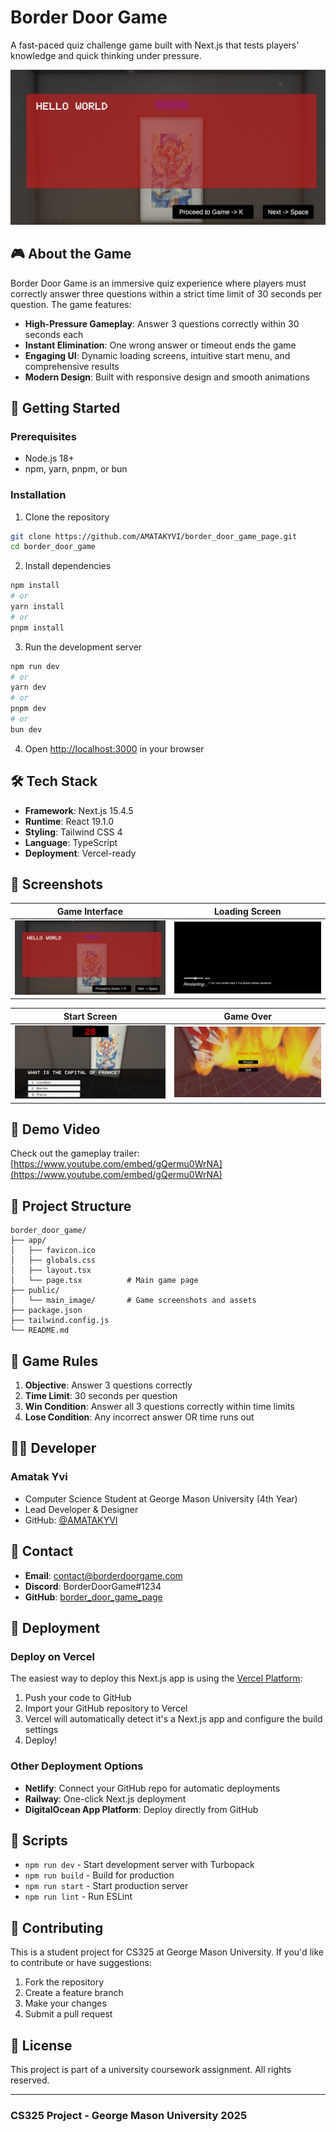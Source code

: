 # Border Door Game

A fast-paced quiz challenge game built with Next.js that tests players' knowledge and quick thinking under pressure.

![Border Door Game](public/main_image/first%20screen%20game.png)

## 🎮 About the Game

Border Door Game is an immersive quiz experience where players must correctly answer three questions within a strict time limit of 30 seconds per question. The game features:

- **High-Pressure Gameplay**: Answer 3 questions correctly within 30 seconds each
- **Instant Elimination**: One wrong answer or timeout ends the game
- **Engaging UI**: Dynamic loading screens, intuitive start menu, and comprehensive results
- **Modern Design**: Built with responsive design and smooth animations

## 🚀 Getting Started

### Prerequisites

- Node.js 18+
- npm, yarn, pnpm, or bun

### Installation

1. Clone the repository

```bash
git clone https://github.com/AMATAKYVI/border_door_game_page.git
cd border_door_game
```

2. Install dependencies

```bash
npm install
# or
yarn install
# or
pnpm install
```

3. Run the development server

```bash
npm run dev
# or
yarn dev
# or
pnpm dev
# or
bun dev
```

4. Open [http://localhost:3000](http://localhost:3000) in your browser

## 🛠️ Tech Stack

- **Framework**: Next.js 15.4.5
- **Runtime**: React 19.1.0
- **Styling**: Tailwind CSS 4
- **Language**: TypeScript
- **Deployment**: Vercel-ready

## 📸 Screenshots

| Game Interface                                                 | Loading Screen                                            |
| -------------------------------------------------------------- | --------------------------------------------------------- |
| ![Game Interface](public/main_image/first%20screen%20game.png) | ![Loading Screen](public/main_image/loading%20screen.png) |

| Start Screen                                                 | Game Over                                                |
| ------------------------------------------------------------ | -------------------------------------------------------- |
| ![Start Screen](public/main_image/game%20start%20screen.png) | ![Game Over](public/main_image/game%20over%20screen.png) |

## 🎥 Demo Video

Check out the gameplay trailer: [https://www.youtube.com/embed/gQermu0WrNA](https://www.youtube.com/embed/gQermu0WrNA)

## 📁 Project Structure

```text
border_door_game/
├── app/
│   ├── favicon.ico
│   ├── globals.css
│   ├── layout.tsx
│   └── page.tsx          # Main game page
├── public/
│   └── main_image/       # Game screenshots and assets
├── package.json
├── tailwind.config.js
└── README.md
```

## 🎯 Game Rules

1. **Objective**: Answer 3 questions correctly
2. **Time Limit**: 30 seconds per question
3. **Win Condition**: Answer all 3 questions correctly within time limits
4. **Lose Condition**: Any incorrect answer OR time runs out

## 👨‍💻 Developer

### Amatak Yvi

- Computer Science Student at George Mason University (4th Year)
- Lead Developer & Designer
- GitHub: [@AMATAKYVI](https://github.com/AMATAKYVI)

## 📧 Contact

- **Email**: <contact@borderdoorgame.com>
- **Discord**: BorderDoorGame#1234
- **GitHub**: [border_door_game_page](https://github.com/AMATAKYVI/border_door_game_page)

## 🚀 Deployment

### Deploy on Vercel

The easiest way to deploy this Next.js app is using the [Vercel Platform](https://vercel.com/new?utm_medium=default-template&filter=next.js&utm_source=create-next-app&utm_campaign=create-next-app-readme):

1. Push your code to GitHub
2. Import your GitHub repository to Vercel
3. Vercel will automatically detect it's a Next.js app and configure the build settings
4. Deploy!

### Other Deployment Options

- **Netlify**: Connect your GitHub repo for automatic deployments
- **Railway**: One-click Next.js deployment
- **DigitalOcean App Platform**: Deploy directly from GitHub

## 📜 Scripts

- `npm run dev` - Start development server with Turbopack
- `npm run build` - Build for production
- `npm run start` - Start production server
- `npm run lint` - Run ESLint

## 🤝 Contributing

This is a student project for CS325 at George Mason University. If you'd like to contribute or have suggestions:

1. Fork the repository
2. Create a feature branch
3. Make your changes
4. Submit a pull request

## 📄 License

This project is part of a university coursework assignment. All rights reserved.

---

### CS325 Project - George Mason University 2025
